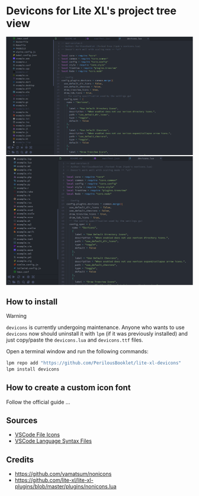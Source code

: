 # Devicons for Lite XL's project tree view

<img loading="lazy" width="1024px" src="./images/picture1.png" alt="image_name png" />

<img loading="lazy" width="1024px" src="./images/picture2.png" alt="image_name png" />

## How to install

> [!WARNING]  
> `devicons` is currently undergoing maintenance.
> Anyone who wants to use `devicons` now should uninstall it with `lpm` (if it was previously installed) and just copy/paste the `devicons.lua` and `devicons.ttf` files.

Open a terminal window and run the following commands:
```sh
lpm repo add "https://github.com/PerilousBooklet/lite-xl-devicons"
lpm install devicons
```

<!-- WIP: waiting for the toolbarview PR merge
 -->
## How to create a custom icon font

Follow the official guide ...

## Sources

- [VSCode File Icons](https://github.com/vscode-icons/vscode-icons/wiki/ListOfFiles)
- [VSCode Language Syntax Files](https://github.com/microsoft/vscode/tree/main/extensions)

## Credits
- https://github.com/yamatsum/nonicons
- https://github.com/lite-xl/lite-xl-plugins/blob/master/plugins/nonicons.lua

